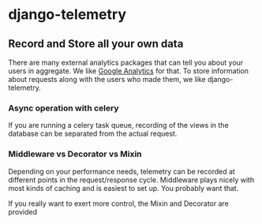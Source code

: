 # django-telemetry
## Record and Store all your own data

There are many external analytics packages that can tell you about your users in aggregate.  We like [Google Analytics](http://google.com/analytics) for that.  To store information about requests along with the users who made them, we like django-telemetry.

### Async operation with celery

If you are running a celery task queue, recording of the views in the database can be separated from the actual request.

### Middleware vs Decorator vs Mixin

Depending on your performance needs, telemetry can be recorded at different points in the request/response cycle.  Middleware plays nicely with most kinds of caching and is easiest to set up.  You probably want that.

If you really want to exert more control, the Mixin and Decorator are provided
